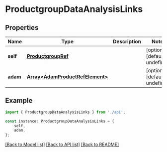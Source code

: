 # ProductgroupDataAnalysisLinks


## Properties

Name | Type | Description | Notes
------------ | ------------- | ------------- | -------------
**self** | [**ProductgroupRef**](ProductgroupRef.md) |  | [optional] [default to undefined]
**adam** | [**Array&lt;AdamProductRefElement&gt;**](AdamProductRefElement.md) |  | [optional] [default to undefined]

## Example

```typescript
import { ProductgroupDataAnalysisLinks } from './api';

const instance: ProductgroupDataAnalysisLinks = {
    self,
    adam,
};
```

[[Back to Model list]](../README.md#documentation-for-models) [[Back to API list]](../README.md#documentation-for-api-endpoints) [[Back to README]](../README.md)
